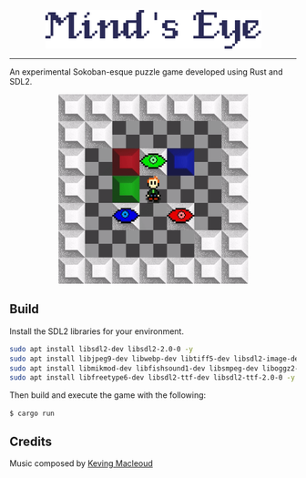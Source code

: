
<p align="center">
  <img src="preview/title.png">
</p>

------

An experimental Sokoban-esque puzzle game developed using Rust and SDL2.

<p align="center">
  <img src="preview/preview.gif" height="333" width="333">
</p>

## Build

Install the SDL2 libraries for your environment.

```bash
sudo apt install libsdl2-dev libsdl2-2.0-0 -y
sudo apt install libjpeg9-dev libwebp-dev libtiff5-dev libsdl2-image-dev libsdl2-image-2.0-0 -y
sudo apt install libmikmod-dev libfishsound1-dev libsmpeg-dev liboggz2-dev libflac-dev libfluidsynth-dev libsdl2-mixer-dev libsdl2-mixer-2.0-0 -y
sudo apt install libfreetype6-dev libsdl2-ttf-dev libsdl2-ttf-2.0-0 -y
```

Then build and execute the game with the following:

`
$ cargo run 
`

## Credits

Music composed by [Keving Macleoud](https://incompetech.com/music/royalty-free/index.html?isrc=USUAN1100181)
